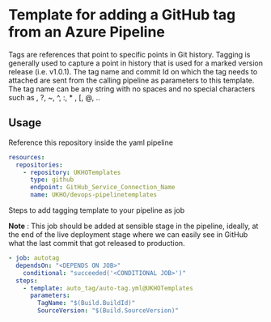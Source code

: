 # Template for adding a GitHub tag from an Azure Pipeline 

Tags are references that point to specific points in Git history. Tagging is generally used to capture a point in history that is used for a marked version release (i.e. v1.0.1).
The tag name and commit Id on which the tag needs to attached are sent from the calling pipeline as parameters to this template. The tag name can be any string with no spaces and no special characters such as \, ?, ~, ^, :, * , [, @, .. 

## Usage

Reference this repository inside the yaml pipeline

```yaml
resources:
  repositories: 
    - repository: UKHOTemplates
      type: github
      endpoint: GitHub_Service_Connection_Name
      name: UKHO/devops-pipelinetemplates
```

Steps to add tagging template to your pipeline as job

**Note** : This job should be added at sensible stage in the pipeline, ideally, at the end of the live deployment stage where we can easily see in GitHub what the last commit that got released to production.

```yaml
- job: autotag
  dependsOn: "<DEPENDS ON JOB>"
    conditional: "succeeded('<CONDITIONAL JOB>')"
  steps: 
    - template: auto_tag/auto-tag.yml@UKHOTemplates
      parameters: 
        TagName: "$(Build.BuildId)"
        SourceVersion: "$(Build.SourceVersion)"
```

